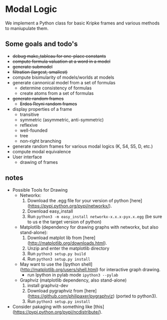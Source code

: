 Modal Logic
===========

We implement a Python class for basic Kripke frames and various methods to maniupulate them.

Some goals and todo's
---------------------
+ ~~debug make_tableau for one-place constants~~
+ ~~compute formula valuation at a word in a model~~
+ ~~generate submodel~~
+ ~~filtration (largest, smallest)~~
+ compute bisimularity of models/worlds at models
+ generate cannonical model from a set of formulas
	- determine consistency of formulas
	- create atoms from a set of formulas
+ ~~generate random frames~~
	- ~~Erdos Reyni random frames~~
+ display properties of a frame
	- transitive
	- symmetric (asymmetric, anti-symmetric)
	- reflexive
	- well-founded
	- tree
	- non-right branching
+ generate random frames for various modal logics (K, S4, S5, D, etc.)
+ compute modal equivalence
+ User interface
	- drawing of frames

notes
-----
+ Possible Tools for Drawing
    - Networkx: 
        1. Download the .egg file for your version of python [here] (https://pypi.python.org/pypi/networkx/). 
        2. Download easy_install
        3. Run `python3 -m easy_install networkx-x.x.x-pyx.x.egg` (be sure to us e the target version of python)
    - Matplotlib (dependency for drawing graphs with networkx, but also stand-alone):
        1. Download matplot lib from [here] (http://matplotlib.org/downloads.html).
        2. Unzip and enter the matplotlib directory
        3. Run `python3 setup.py build`
        4. Run `python3 setup.py install`
    - May want to use the [Ipython shell] (http://matplotlib.org/users/shell.html) for interactive graph drawing.
        - run Ipython in pylab mode `ipython3 --pylab`
    - Graphviz (matplotlib dependency, also stand-alone)
        1. install graphviz-dev
        2. Download pygraphviz from [here] (https://github.com/philipaxer/pygraphviz) (ported to python3).
        3. Run `python3 setup.py install` 
+ Consider pakaging with something like [this] (https://pypi.python.org/pypi/ncdistribute/).

